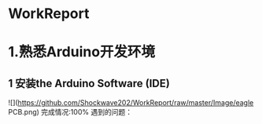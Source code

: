 # WorkReport
1.熟悉Arduino开发环境
===================                                                        
 1     安装the Arduino Software (IDE)                             
 -----------------------------------------------------------------
 ![](https://github.com/Shockwave202/WorkReport/raw/master/Image/eagle PCB.png)
                                      完成情况:100%       遇到的问题： 















